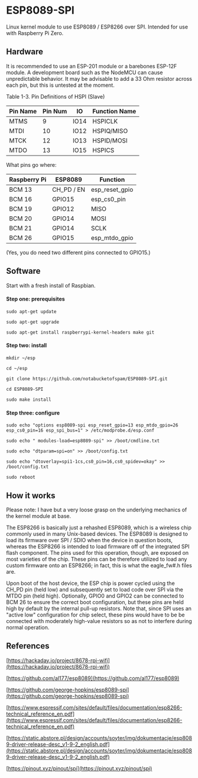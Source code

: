 # ESP8089-SPI

Linux kernel module to use ESP8089 / ESP8266 over SPI. Intended for use with 
Raspberry Pi Zero.

## Hardware

It is recommended to use an ESP-201 module or a barebones ESP-12F module. A 
development board such as the NodeMCU can cause unpredictable behavior. It may 
be advisable to add a 33 Ohm resistor across each pin, but this is untested at 
the moment.

Table 1-3. Pin Definitions of HSPI (Slave)

| Pin Name | Pin Num | IO   | Function Name |
| -------- | ------- | ---- | ------------- |
| MTMS     | 9       | IO14 | HSPICLK       |
| MTDI     | 10      | IO12 | HSPIQ/MISO    |
| MTCK     | 12      | IO13 | HSPID/MOSI    |
| MTDO     | 13      | IO15 | HSPICS        |

What pins go where:

| Raspberry Pi | ESP8089     | Function         |
| ------------ | ----------- | ---------------- |
| BCM 13       | CH\_PD / EN | esp\_reset\_gpio |
| BCM 16       | GPIO15      | esp\_cs0\_pin    |
| BCM 19       | GPIO12      | MISO             |
| BCM 20       | GPIO14      | MOSI             |
| BCM 21       | GPIO14      | SCLK             |
| BCM 26       | GPIO15      | esp\_mtdo\_gpio  |

\(Yes, you do need two different pins connected to GPIO15.\)

## Software

Start with a fresh install of Raspbian.

#### Step one: prerequisites

`sudo apt-get update`

`sudo apt-get upgrade`

`sudo apt-get install raspberrypi-kernel-headers make git`

#### Step two: install

`mkdir ~/esp`

`cd ~/esp`

`git clone https://github.com/notabucketofspam/ESP8089-SPI.git`

`cd ESP8089-SPI`

`sudo make install`

#### Step three: configure

`sudo echo "options esp8089-spi esp_reset_gpio=13 esp_mtdo_gpio=26 esp_cs0_pin=16 esp_spi_bus=1" > /etc/modprobe.d/esp.conf`

`sudo echo " modules-load=esp8089-spi" >> /boot/cmdline.txt`

`sudo echo "dtparam=spi=on" >> /boot/config.txt`

`sudo echo "dtoverlay=spi1-1cs,cs0_pin=16,cs0_spidev=okay" >> /boot/config.txt`

`sudo reboot`

## How it works

Please note: I have but a very loose grasp on the underlying mechanics of the
kernel module at base. 

The ESP8266 is basically just a rehashed ESP8089, which is a wireless chip 
commonly used in many Unix-based devices. The ESP8089 is designed to load its 
firmware over SPI / SDIO when the device in question boots, whereas the ESP8266 
is intended to load firmware off of the integrated SPI flash component. The 
pins used for this operation, though, are exposed on most varieties of the 
chip. These pins can be therefore utilized to load any custom firmware onto an 
ESP8266; in fact, this is what the eagle\_fw\#.h files are.

Upon boot of the host device, the ESP chip is power cycled using the CH\_PD 
pin \(held low\) and subsequently set to load code over SPI via the MTDO pin 
\(held high\). Optionally, GPIO0 and GPIO2 can be connected to BCM 26 to ensure 
the correct boot configuration, but these pins are held high by default by the 
internal pull-up resistors. Note that, since SPI uses an "active low" 
configuration for chip select, these pins would have to be be connected with 
moderately high-value resistors so as not to interfere during normal operation.

## References

[https://hackaday.io/project/8678-rpi-wifi](https://hackaday.io/project/8678-rpi-wifi)

[https://github.com/al177/esp8089](https://github.com/al177/esp8089)

[https://github.com/george-hopkins/esp8089-spi](https://github.com/george-hopkins/esp8089-spi)

[https://www.espressif.com/sites/default/files/documentation/esp8266-technical_reference_en.pdf](https://www.espressif.com/sites/default/files/documentation/esp8266-technical_reference_en.pdf)

[https://static.abstore.pl/design/accounts/soyter/img/dokumentacje/esp8089-driver-release-desc_v1-9-2_english.pdf](https://static.abstore.pl/design/accounts/soyter/img/dokumentacje/esp8089-driver-release-desc_v1-9-2_english.pdf)

[https://pinout.xyz/pinout/spi](https://pinout.xyz/pinout/spi)

